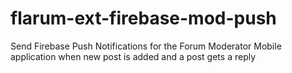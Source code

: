 # flarum-ext-firebase-mod-push
Send Firebase Push Notifications for the Forum Moderator Mobile application when new post is added and a post gets a reply
